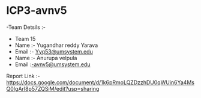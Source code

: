 # ICP3-avnv5
-Team Detsils :- 
- Team 15
- Name :- Yugandhar reddy Yarava
- Email :- Yyq53@umsystem.edu
- Name :- Anurupa velpula
- Email :-avnv5@umsystem.edu

Report Link :- https://docs.google.com/document/d/1k6pRmoLQZDzzhDU0qWUin6Ya4MsQ0IgArl8p57ZQSiM/edit?usp=sharing
